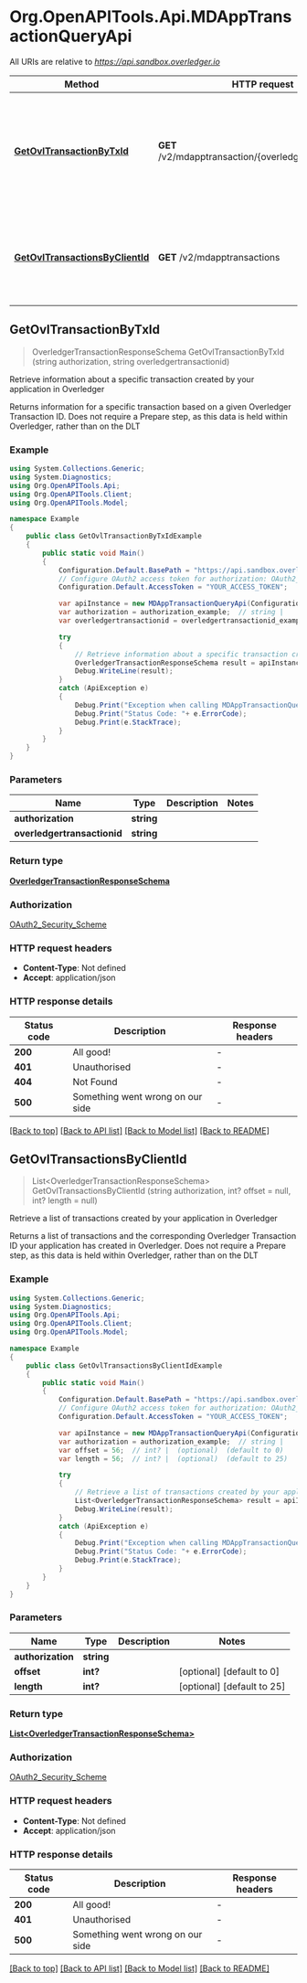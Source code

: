 # Org.OpenAPITools.Api.MDAppTransactionQueryApi

All URIs are relative to *https://api.sandbox.overledger.io*

Method | HTTP request | Description
------------- | ------------- | -------------
[**GetOvlTransactionByTxId**](MDAppTransactionQueryApi.md#getovltransactionbytxid) | **GET** /v2/mdapptransaction/{overledgertransactionid} | Retrieve information about a specific transaction created by your application in Overledger
[**GetOvlTransactionsByClientId**](MDAppTransactionQueryApi.md#getovltransactionsbyclientid) | **GET** /v2/mdapptransactions | Retrieve a list of transactions created by your application in Overledger



## GetOvlTransactionByTxId

> OverledgerTransactionResponseSchema GetOvlTransactionByTxId (string authorization, string overledgertransactionid)

Retrieve information about a specific transaction created by your application in Overledger

Returns information for a specific transaction based on a given Overledger Transaction ID. Does not require a Prepare step, as this data is held within Overledger, rather than on the DLT

### Example

```csharp
using System.Collections.Generic;
using System.Diagnostics;
using Org.OpenAPITools.Api;
using Org.OpenAPITools.Client;
using Org.OpenAPITools.Model;

namespace Example
{
    public class GetOvlTransactionByTxIdExample
    {
        public static void Main()
        {
            Configuration.Default.BasePath = "https://api.sandbox.overledger.io";
            // Configure OAuth2 access token for authorization: OAuth2_Security_Scheme
            Configuration.Default.AccessToken = "YOUR_ACCESS_TOKEN";

            var apiInstance = new MDAppTransactionQueryApi(Configuration.Default);
            var authorization = authorization_example;  // string | 
            var overledgertransactionid = overledgertransactionid_example;  // string | 

            try
            {
                // Retrieve information about a specific transaction created by your application in Overledger
                OverledgerTransactionResponseSchema result = apiInstance.GetOvlTransactionByTxId(authorization, overledgertransactionid);
                Debug.WriteLine(result);
            }
            catch (ApiException e)
            {
                Debug.Print("Exception when calling MDAppTransactionQueryApi.GetOvlTransactionByTxId: " + e.Message );
                Debug.Print("Status Code: "+ e.ErrorCode);
                Debug.Print(e.StackTrace);
            }
        }
    }
}
```

### Parameters


Name | Type | Description  | Notes
------------- | ------------- | ------------- | -------------
 **authorization** | **string**|  | 
 **overledgertransactionid** | **string**|  | 

### Return type

[**OverledgerTransactionResponseSchema**](OverledgerTransactionResponseSchema.md)

### Authorization

[OAuth2_Security_Scheme](../README.md#OAuth2_Security_Scheme)

### HTTP request headers

- **Content-Type**: Not defined
- **Accept**: application/json


### HTTP response details
| Status code | Description | Response headers |
|-------------|-------------|------------------|
| **200** | All good! |  -  |
| **401** | Unauthorised |  -  |
| **404** | Not Found |  -  |
| **500** | Something went wrong on our side |  -  |

[[Back to top]](#)
[[Back to API list]](../README.md#documentation-for-api-endpoints)
[[Back to Model list]](../README.md#documentation-for-models)
[[Back to README]](../README.md)


## GetOvlTransactionsByClientId

> List&lt;OverledgerTransactionResponseSchema&gt; GetOvlTransactionsByClientId (string authorization, int? offset = null, int? length = null)

Retrieve a list of transactions created by your application in Overledger

Returns a list of transactions and the corresponding Overledger Transaction ID your application has created in Overledger. Does not require a Prepare step, as this data is held within Overledger, rather than on the DLT

### Example

```csharp
using System.Collections.Generic;
using System.Diagnostics;
using Org.OpenAPITools.Api;
using Org.OpenAPITools.Client;
using Org.OpenAPITools.Model;

namespace Example
{
    public class GetOvlTransactionsByClientIdExample
    {
        public static void Main()
        {
            Configuration.Default.BasePath = "https://api.sandbox.overledger.io";
            // Configure OAuth2 access token for authorization: OAuth2_Security_Scheme
            Configuration.Default.AccessToken = "YOUR_ACCESS_TOKEN";

            var apiInstance = new MDAppTransactionQueryApi(Configuration.Default);
            var authorization = authorization_example;  // string | 
            var offset = 56;  // int? |  (optional)  (default to 0)
            var length = 56;  // int? |  (optional)  (default to 25)

            try
            {
                // Retrieve a list of transactions created by your application in Overledger
                List<OverledgerTransactionResponseSchema> result = apiInstance.GetOvlTransactionsByClientId(authorization, offset, length);
                Debug.WriteLine(result);
            }
            catch (ApiException e)
            {
                Debug.Print("Exception when calling MDAppTransactionQueryApi.GetOvlTransactionsByClientId: " + e.Message );
                Debug.Print("Status Code: "+ e.ErrorCode);
                Debug.Print(e.StackTrace);
            }
        }
    }
}
```

### Parameters


Name | Type | Description  | Notes
------------- | ------------- | ------------- | -------------
 **authorization** | **string**|  | 
 **offset** | **int?**|  | [optional] [default to 0]
 **length** | **int?**|  | [optional] [default to 25]

### Return type

[**List&lt;OverledgerTransactionResponseSchema&gt;**](OverledgerTransactionResponseSchema.md)

### Authorization

[OAuth2_Security_Scheme](../README.md#OAuth2_Security_Scheme)

### HTTP request headers

- **Content-Type**: Not defined
- **Accept**: application/json


### HTTP response details
| Status code | Description | Response headers |
|-------------|-------------|------------------|
| **200** | All good! |  -  |
| **401** | Unauthorised |  -  |
| **500** | Something went wrong on our side |  -  |

[[Back to top]](#)
[[Back to API list]](../README.md#documentation-for-api-endpoints)
[[Back to Model list]](../README.md#documentation-for-models)
[[Back to README]](../README.md)

